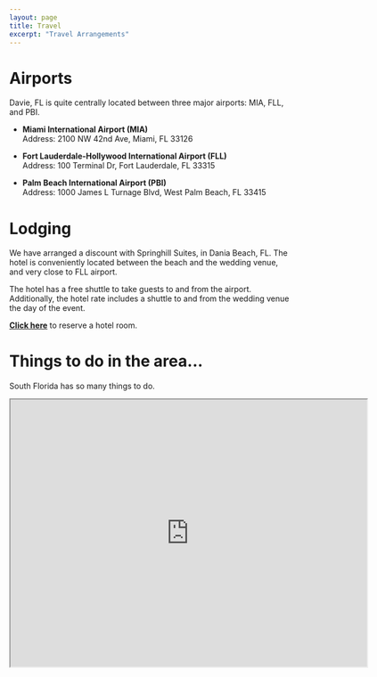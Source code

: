 ```yaml
---
layout: page
title: Travel
excerpt: "Travel Arrangements"
---
```


# Airports

Davie, FL is quite centrally located between three major airports: MIA, FLL, and PBI.

* **Miami International Airport (MIA)**  
   Address: 2100 NW 42nd Ave, Miami, FL 33126  

* **Fort Lauderdale-Hollywood International Airport (FLL)**  
   Address: 100 Terminal Dr, Fort Lauderdale, FL 33315  

* **Palm Beach International Airport (PBI)**  
   Address: 1000 James L Turnage Blvd, West Palm Beach, FL 33415  

# Lodging

We have arranged a discount with Springhill Suites, in Dania Beach, FL. 
The hotel is conveniently located between the beach and the wedding venue, and very close to FLL airport.

The hotel has a free shuttle to take guests to and from the airport.
Additionally, the hotel rate includes a shuttle to and from the wedding venue the day of the event.

[**Click here**](
http://www.marriott.com/meeting-event-hotels/group-corporate-travel/groupCorp.mi?resLinkData=Ammon%20Furfaro%20Wedding%5EFLLDB%60AFWAFWA%7CAFWAFWB%60140.00%60USD%60false%604/9/15%604/13/15%603/19/15&app=resvlink&stop_mobi=yes
)
to reserve a hotel room.

# Things to do in the area...

South Florida has so many things to do.
<div>
<iframe src="https://www.google.com/maps/d/u/1/embed?mid=zkdeO0REMoDM.kMnIj4Nu4sT4" width="640" height="480"></iframe>
</div>
